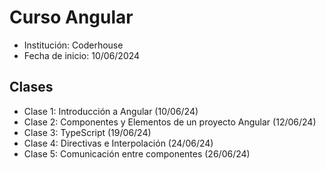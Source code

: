 # Curso Angular

- Institución: Coderhouse
- Fecha de inicio: 10/06/2024

## Clases

- Clase 1: Introducción a Angular (10/06/24)
- Clase 2: Componentes y Elementos de un proyecto Angular (12/06/24)
- Clase 3: TypeScript (19/06/24)
- Clase 4: Directivas e Interpolación (24/06/24)
- Clase 5: Comunicación entre componentes (26/06/24)
